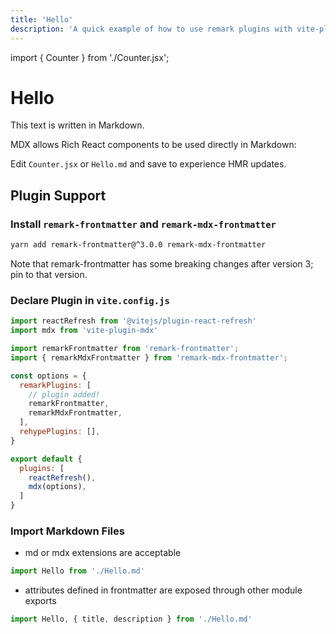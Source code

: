 ```yaml
---
title: 'Hello'
description: 'A quick example of how to use remark plugins with vite-plugin-mdx'
---
```


import { Counter } from './Counter.jsx';

# Hello

This text is written in Markdown.

MDX allows Rich React components to be used directly in Markdown: <Counter/>

Edit `Counter.jsx` or `Hello.md` and save to experience HMR updates.

## Plugin Support

### Install `remark-frontmatter` and `remark-mdx-frontmatter`

```bash
yarn add remark-frontmatter@^3.0.0 remark-mdx-frontmatter
```

Note that remark-frontmatter has some breaking changes after version 3; pin to that version.

### Declare Plugin in `vite.config.js`

```javascript
import reactRefresh from '@vitejs/plugin-react-refresh'
import mdx from 'vite-plugin-mdx'

import remarkFrontmatter from 'remark-frontmatter';
import { remarkMdxFrontmatter } from 'remark-mdx-frontmatter';

const options = {
  remarkPlugins: [
    // plugin added!
    remarkFrontmatter,
    remarkMdxFrontmatter,
  ],
  rehypePlugins: [],
}

export default {
  plugins: [
    reactRefresh(),
    mdx(options),
  ]
}
```

### Import Markdown Files

- md or mdx extensions are acceptable

```javascript
import Hello from './Hello.md'
```

- attributes defined in frontmatter are exposed through other module exports

```javascript
import Hello, { title, description } from './Hello.md'
```

